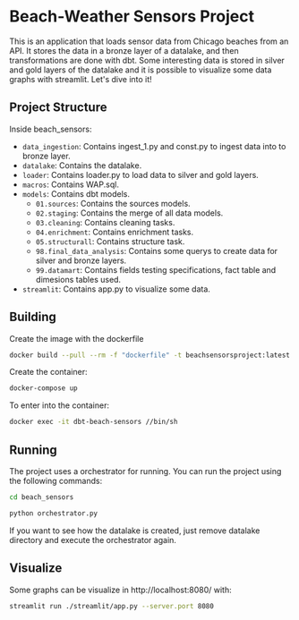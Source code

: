 # Beach-Weather Sensors Project

This is an application that loads sensor data from Chicago beaches from an API. It stores the data in a bronze layer of a datalake, and then transformations are done with dbt. Some interesting data is stored in silver and gold layers of the datalake and it is possible to visualize some data graphs with streamlit.
Let's dive into it!


## Project Structure

Inside beach_sensors:

- `data_ingestion`: Contains ingest_1.py and const.py to ingest data into to bronze layer.
- `datalake`: Contains the datalake.
- `loader`: Contains loader.py to load data to silver and gold layers.
- `macros`: Contains WAP.sql.
- `models`: Contains dbt models.
  - `01.sources`: Contains the sources models.
  - `02.staging`: Contains the merge of all data models.
  - `03.cleaning`: Contains cleaning tasks.
  - `04.enrichment`: Contains enrichment tasks.
  - `05.structurall`: Contains structure task.
  - `98.final_data_analysis`: Contains some querys to create data for silver and bronze layers.
  - `99.datamart`: Contains fields testing specifications, fact table and dimesions tables used.
- `streamlit`: Contains app.py to visualize some data.
  
## Building

Create the image with the dockerfile

```bash
docker build --pull --rm -f "dockerfile" -t beachsensorsproject:latest "." 
```

Create the container:

```bash
docker-compose up
```

To enter into the container:

```bash
docker exec -it dbt-beach-sensors //bin/sh
```



## Running

The project uses a orchestrator for running. You can run the project using the following commands:


```sh
cd beach_sensors
```

```sh
python orchestrator.py
```

If you want to see how the datalake is created, just remove datalake directory and execute the orchestrator again.

## Visualize

Some graphs can be visualize in http://localhost:8080/ with:

```sh
streamlit run ./streamlit/app.py --server.port 8080
```